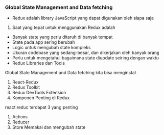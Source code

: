 ### Global State Management and Data fetching
- Redux adalah library JavaScript yang dapat digunakan oleh siapa saja 

1. Saat yang tepat untuk menggunakan Redux adalah

- Banyak state yang perlu ditaruh di banyak tempat
- State pada app sering berubah
- Logic untuk mengubah state kompleks
- Ukuran codebase yang sedang-besar, dan dikerjakan oleh banyak orang
- Perlu untuk mengetahui bagaimana state diupdate seiring dengan waktu
- Redux Libraries dan Tools

Global State Management and Data fetching kita bisa menginstal 

1. React-Redux
2. Redux Toolkit
3. Redux DevTools Extension
4. Komponen Penting di Redux

react reduc terdapat 3 yang penting 
1. Actions
2. Reducer
3. Store
Memakai dan mengubah state

